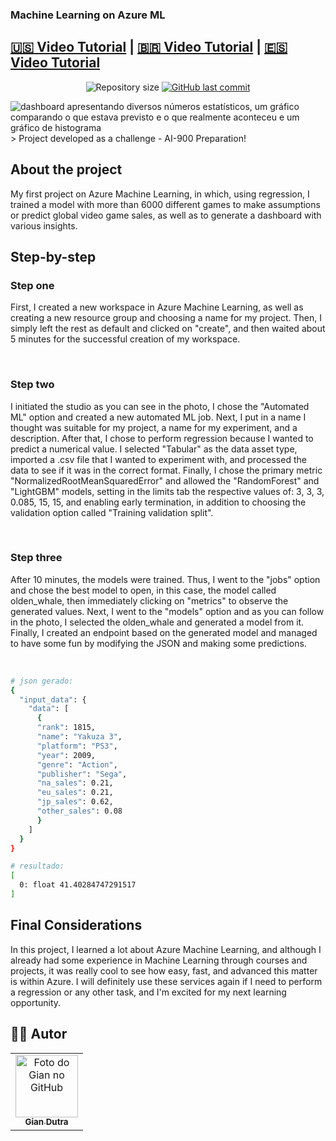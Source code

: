 ### Machine Learning on Azure ML 
## [:us: Video Tutorial](https://www.youtube.com/watch?v=p7zSlx5j-e4&t=45s) | [:brazil: Video Tutorial](https://www.youtube.com/watch?v=scEeK9juXOQ) | [🇪🇸 Video Tutorial](https://www.youtube.com/watch?v=PbmIYPwWtP8&t=3s)




<p align="center">
  <img alt="Repository size" src="https://img.shields.io/github/repo-size/GianDutra/Machine-Learning-no-Azure-ML">

   <a href="https://github.com/GianDutra/Machine-Learning-no-Azure-ML/commits/master">
    <img alt="GitHub last commit" src="https://img.shields.io/github/last-commit/GianDutra/Machine-Learning-no-Azure-ML">
  </a>
  
</p>
<img src="./images/capa.png" alt="dashboard apresentando diversos números estatísticos, um gráfico comparando o que estava previsto e o que realmente aconteceu e um gráfico de histograma" title="Machine-Learning-Azure-ML">
> Project developed as a challenge - AI-900 Preparation!

## About the project

My first project on Azure Machine Learning, in which, using regression, I trained a model with more than 6000 different games to make assumptions or predict global video game sales, as well as to generate a dashboard with various insights.
  
## **Step-by-step**

### **Step one**

First, I created a new workspace in Azure Machine Learning, as well as creating a new resource group and choosing a name for my project. Then, I simply left the rest as default and clicked on "create", and then waited about 5 minutes for the successful creation of my workspace.

<img src="./images/1.png" alt="">
<img src="./images/2.png" alt="">
<img src="./images/3.png" alt="">
<img src="./images/4.png" alt="">
<img src="./images/5.png" alt="">


### **Step two**

I initiated the studio as you can see in the photo, I chose the "Automated ML" option and created a new automated ML job. Next, I put in a name I thought was suitable for my project, a name for my experiment, and a description. After that, I chose to perform regression because I wanted to predict a numerical value. I selected "Tabular" as the data asset type, imported a .csv file that I wanted to experiment with, and processed the data to see if it was in the correct format. Finally, I chose the primary metric "NormalizedRootMeanSquaredError" and allowed the "RandomForest" and "LightGBM" models, setting in the limits tab the respective values of: 3, 3, 3, 0.085, 15, 15, and enabling early termination, in addition to choosing the validation option called "Training validation split".

<img src="./images/6.png" alt="">
<img src="./images/7.png" alt="">
<img src="./images/8.png" alt="">
<img src="./images/9.png" alt="">
<img src="./images/10.png" alt="">
<img src="./images/11.png" alt="">
<img src="./images/12.png" alt="">
<img src="./images/13.png" alt="">
<img src="./images/14.png" alt="">
<img src="./images/15.png" alt="">
<img src="./images/16.png" alt="">
<img src="./images/17.png" alt="">
<img src="./images/18.png" alt="">
<img src="./images/19.png" alt="">
<img src="./images/20.png" alt="">
<img src="./images/21.png" alt="">
<img src="./images/22.png" alt="">
<img src="./images/23.png" alt="">


### **Step three**

After 10 minutes, the models were trained. Thus, I went to the "jobs" option and chose the best model to open, in this case, the model called olden_whale, then immediately clicking on "metrics" to observe the generated values. Next, I went to the "models" option and as you can follow in the photo, I selected the olden_whale and generated a model from it. Finally, I created an endpoint based on the generated model and managed to have some fun by modifying the JSON and making some predictions.

<img src="./images/24.png" alt="">
<img src="./images/25.png" alt="">
<img src="./images/26.png" alt="">
<img src="./images/27.png" alt="">
<img src="./images/28.png" alt="">
<img src="./images/29.png" alt="">
<img src="./images/30.png" alt="">
<img src="./images/31.png" alt="">
<img src="./images/32.png" alt="">
<img src="./images/33.png" alt="">
<img src="./images/34.png" alt="">
<img src="./images/35.png" alt="">
<img src="./images/36.png" alt="">
<img src="./images/37.png" alt="">

```bash
# json gerado:
{
  "input_data": {
    "data": [
      {
      "rank": 1815,
      "name": "Yakuza 3",
      "platform": "PS3",
      "year": 2009,
      "genre": "Action",
      "publisher": "Sega",
      "na_sales": 0.21,
      "eu_sales": 0.21,
      "jp_sales": 0.62,
      "other_sales": 0.08
      }
    ]
  }
}

# resultado:
[
  0: float 41.40284747291517
]
```

## Final Considerations
In this project, I learned a lot about Azure Machine Learning, and although I already had some experience in Machine Learning through courses and projects, it was really cool to see how easy, fast, and advanced this matter is within Azure. I will definitely use these services again if I need to perform a regression or any other task, and I'm excited for my next learning opportunity.

## 👨‍💼 Autor

<table>
  <tr>
    <td align="center">
      <a href="#">
        <img src="https://github.com/GianDutra.png" width="100px;" alt="Foto do Gian no GitHub"/><br>
        <sub>
          <b>Gian Dutra</b>
        </sub>
      </a>
    </td>
  </tr>
</table>
